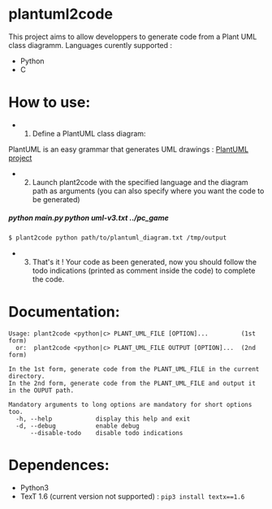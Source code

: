 # plantuml2code

This project aims to allow developpers to generate code from a Plant UML class diagramm.
Languages curently supported :

- Python
- C

# How to use:

-
    1) Define a PlantUML class diagram:

PlantUML is an easy grammar that generates UML drawings : [PlantUML project](http://plantuml.com/class-diagram)

-
    2) Launch plant2code with the specified language and the diagram path as arguments (you can also specify where you
       want the code to be generated)

##### python main.py python uml-v3.txt ../pc_game

```sh
$ plant2code python path/to/plantuml_diagram.txt /tmp/output
```

-
    3) That's it ! Your code as been generated, now you should follow the todo indications (printed as comment inside
       the code) to complete the code.

# Documentation:

```
Usage: plant2code <python|c> PLANT_UML_FILE [OPTION]...         (1st form)
  or:  plant2code <python|c> PLANT_UML_FILE OUTPUT [OPTION]...  (2nd form)

In the 1st form, generate code from the PLANT_UML_FILE in the current directory.
In the 2nd form, generate code from the PLANT_UML_FILE and output it in the OUPUT path.

Mandatory arguments to long options are mandatory for short options too.
  -h, --help            display this help and exit
  -d, --debug           enable debug
      --disable-todo    disable todo indications
```

# Dependences:

* Python3
* TexT 1.6 (current version not supported) : ```pip3 install textx==1.6```
